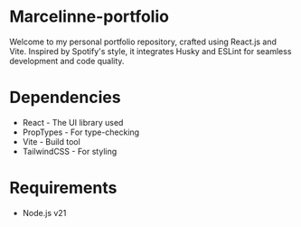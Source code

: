 

# Marcelinne-portfolio
Welcome to my personal portfolio repository, crafted using React.js and Vite. Inspired by Spotify's style, it integrates Husky and ESLint for seamless development and code quality.


# Dependencies
* React - The UI library used
* PropTypes - For type-checking
* Vite - Build tool
* TailwindCSS - For styling

# Requirements
* Node.js v21

